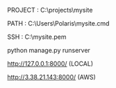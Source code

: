 PROJECT : C:\projects\mysite

PATH : C:\Users\Polaris\mysite.cmd

SSH : C:\mysite.pem

python manage.py runserver

http://127.0.0.1:8000/ (LOCAL)

http://3.38.21.143:8000/ (AWS)